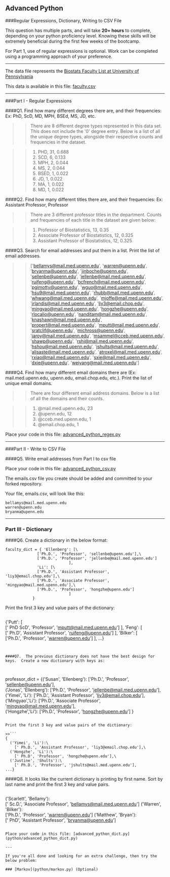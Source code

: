 ## Advanced Python    

###Regular Expressions, Dictionary, Writing to CSV File  

This question has multiple parts, and will take **20+ hours** to complete, depending on your python proficiency level.  Knowing these skills will be extremely beneficial during the first few weeks of the bootcamp.

For Part 1, use of regular expressions is optional.  Work can be completed using a programming approach of your preference. 

---

The data file represents the [Biostats Faculty List at University of Pennsylvania](http://www.med.upenn.edu/cceb/biostat/faculty.shtml)

This data is available in this file:  [faculty.csv](python/faculty.csv)

--- 

###Part I - Regular Expressions  


####Q1. Find how many different degrees there are, and their frequencies: Ex:  PhD, ScD, MD, MPH, BSEd, MS, JD, etc.

>> There are 8 different degree types represented in this data set. This does not include the '0' degree entry. Below is a list of all the unique degree types, alongside their respective counts and frequencies in the dataset. 

>> 1. PHD, 31, 0.688
>> 2. SCD, 6, 0.133
>> 3. MPH, 2, 0.044
>> 4. MS, 2, 0.044
>> 5. BSED, 1, 0.022
>> 6. JD, 1, 0.022
>> 7. MA, 1, 0.022
>> 8. MD, 1, 0.022


####Q2. Find how many different titles there are, and their frequencies:  Ex:  Assistant Professor, Professor

>> There are 3 different professor titles in the department. Counts and frequencies of each title in the dataset are given below:

>> 1. Professor of Biostatistics, 13, 0.35
>> 2. Associate Professor of Biostatistics, 12, 0.325
>> 3. Assistant Professor of Biostatistics, 12, 0.325

####Q3. Search for email addresses and put them in a list.  Print the list of email addresses.

>> ['bellamys@mail.med.upenn.edu', 'warren@upenn.edu', 'bryanma@upenn.edu', 'jinboche@upenn.edu', 'sellenbe@upenn.edu', 'jellenbe@mail.med.upenn.edu', 'ruifeng@upenn.edu', 'bcfrench@mail.med.upenn.edu', 'pgimotty@upenn.edu', 'wguo@mail.med.upenn.edu', 'hsu9@mail.med.upenn.edu', 'rhubb@mail.med.upenn.edu', 'whwang@mail.med.upenn.edu', 'mjoffe@mail.med.upenn.edu', 'jrlandis@mail.med.upenn.edu', 'liy3@email.chop.edu', 'mingyao@mail.med.upenn.edu', 'hongzhe@upenn.edu', 'rlocalio@upenn.edu', 'nanditam@mail.med.upenn.edu', 'knashawn@mail.med.upenn.edu', 'propert@mail.med.upenn.edu', 'mputt@mail.med.upenn.edu', 'sratclif@upenn.edu', 'michross@upenn.edu', 'jaroy@mail.med.upenn.edu', 'msammel@cceb.med.upenn.edu', 'shawp@upenn.edu', 'rshi@mail.med.upenn.edu', 'hshou@mail.med.upenn.edu', 'jshults@mail.med.upenn.edu', 'alisaste@mail.med.upenn.edu', 'atroxel@mail.med.upenn.edu', 'rxiao@mail.med.upenn.edu', 'sxie@mail.med.upenn.edu', 'dxie@upenn.edu', 'weiyang@mail.med.upenn.edu']


####Q4. Find how many different email domains there are (Ex:  mail.med.upenn.edu, upenn.edu, email.chop.edu, etc.).  Print the list of unique email domains.

>> There are four different email address domains. Below is a list of all the domains and their counts.

>> 1. @mail.med.upenn.edu, 23
>> 2. @upenn.edu, 12 
>> 3. @cceb.med.upenn.edu, 1
>> 4. @email.chop.edu, 1 

Place your code in this file: [advanced_python_regex.py](python/advanced_python_regex.py)

---

###Part II - Write to CSV File

####Q5.  Write email addresses from Part I to csv file

Place your code in this file: [advanced_python_csv.py](python/advanced_python_csv.py)

The emails.csv file you create should be added and committed to your forked repository.

Your file, emails.csv, will look like this:
```
bellamys@mail.med.upenn.edu
warren@upenn.edu
bryanma@upenn.edu
```

---

### Part III - Dictionary

####Q6.  Create a dictionary in the below format:
```
faculty_dict = { 'Ellenberg': [\
              ['Ph.D.', 'Professor', 'sellenbe@upenn.edu'],\
              ['Ph.D.', 'Professor', 'jellenbe@mail.med.upenn.edu']
                            ],
              'Li': [\
              ['Ph.D.', 'Assistant Professor', 'liy3@email.chop.edu'],\
              ['Ph.D.', 'Associate Professor', 'mingyao@mail.med.upenn.edu'],\
              ['Ph.D.', 'Professor', 'hongzhe@upenn.edu']
                            ]
            }
```

Print the first 3 key and value pairs of the dictionary:


>>```
 {'Putt': [\
    [' PhD ScD', 'Professor', 'mputt@mail.med.upenn.edu']
          ],
  'Feng': [\
    [' Ph.D', 'Assistant Professor', 'ruifeng@upenn.edu']
          ],
  'Bilker': [\
    ['Ph.D.', 'Professor', 'warren@upenn.edu']
          ], ...}
```


####Q7.  The previous dictionary does not have the best design for keys.  Create a new dictionary with keys as:



```
professor_dict = {('Susan', 'Ellenberg'): ['Ph.D.', 'Professor', 'sellenbe@upenn.edu'],\
                ('Jonas', 'Ellenberg'): ['Ph.D.', 'Professor', 'jellenbe@mail.med.upenn.edu'],\
                ('Yimei', 'Li'): ['Ph.D.', 'Assistant Professor', 'liy3@email.chop.edu'],\
                ('Mingyao','Li'): ['Ph.D.', 'Associate Professor', 'mingyao@mail.med.upenn.edu'],\
                ('Hongzhe','Li'): ['Ph.D.', 'Professor', 'hongzhe@upenn.edu']
              }
```

Print the first 3 key and value pairs of the dictionary:

>>```
{
  ('Yimei', 'Li'):\
    [' Ph.D.', 'Assistant Professor', 'liy3@email.chop.edu'],\ 
  ('Hongzhe', 'Li'):\ 
    [' Ph.D', 'Professor', 'hongzhe@upenn.edu'],\
  ('Justine', 'Shults'):\
    [' Ph.D.', 'Professor', 'jshults@mail.med.upenn.edu'], 
...}

```

####Q8.  It looks like the current dictionary is printing by first name.  Sort by last name and print the first 3 key and value pairs.  


>> ```
('Scarlett', 'Bellamy'):\
  [' Sc.D.', 'Associate Professor', 'bellamys@mail.med.upenn.edu']
('Warren', 'Bilker'):\
  ['Ph.D.', 'Professor', 'warren@upenn.edu']
('Matthew', 'Bryan'):\
  [' PhD', 'Assistant Professor', 'bryanma@upenn.edu']
```

Place your code in this file: [advanced_python_dict.py](python/advanced_python_dict.py)

--- 

If you're all done and looking for an extra challenge, then try the below problem:  

### [Markov](python/markov.py) (Optional)

